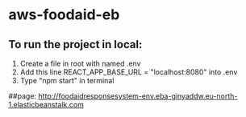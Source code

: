 # aws-foodaid-eb

## To run the project in local:
1. Create a file in root with named .env
2. Add this line REACT_APP_BASE_URL = "localhost:8080" into .env 
3. Type "npm start" in terminal

##page:
http://foodaidresponsesystem-env.eba-ginyaddw.eu-north-1.elasticbeanstalk.com
